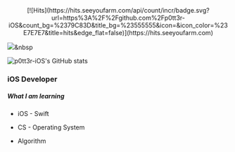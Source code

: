 <div align=center>
  [![Hits](https://hits.seeyoufarm.com/api/count/incr/badge.svg?url=https%3A%2F%2Fgithub.com%2Fp0tt3r-iOS&count_bg=%2379C83D&title_bg=%23555555&icon=&icon_color=%23E7E7E7&title=hits&edge_flat=false)](https://hits.seeyoufarm.com)
    </div>
    
  <img src="https://img.shields.io/badge/Swift-FA7343?style=flat-square&logo=swift&logoColor=white"/></a>&nbsp 
  
  ![p0tt3r-iOS's GitHub stats](https://github-readme-stats.vercel.app/api?username=p0tt3r-iOS&show_icons=true&theme=tokyonight)

  ### iOS Developer
  
  
  ##### What I am learning
  
  
  * iOS - Swift


  * CS - Operating System


  * Algorithm

<!--
**p0tt3r-iOS/p0tt3r-iOS** is a ✨ _special_ ✨ repository because its `README.md` (this file) appears on your GitHub profile.

Here are some ideas to get you started:

- 🔭 I’m currently working on ...
- 🌱 I’m currently learning ...
- 👯 I’m looking to collaborate on ...
- 🤔 I’m looking for help with ...
- 💬 Ask me about ...
- 📫 How to reach me: ...
- 😄 Pronouns: ...
- ⚡ Fun fact: ...
-->
